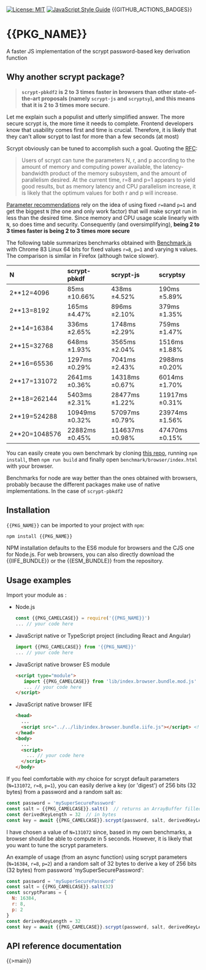 [![License: MIT](https://img.shields.io/badge/License-MIT-yellow.svg)](https://opensource.org/licenses/MIT)
[![JavaScript Style Guide](https://img.shields.io/badge/code_style-standard-brightgreen.svg)](https://standardjs.com)
{{GITHUB_ACTIONS_BADGES}}

# {{PKG_NAME}}

A faster JS implementation of the scrypt password-based key derivation function

## Why another scrypt package?

> **`scrypt-pbkdf2` is 2 to 3 times faster in browsers than other state-of-the-art proposals (namely `scrypt-js` and `scryptsy`), and this means that it is 2 to 3 times more secure**.

Let me explain such a populist and utterly simplified answer.
The more secure scrypt is, the more time it needs to complete. Frontend developers know that usability comes first and time is crucial. Therefore, it is likely that they can't allow scrypt to last for more than a few seconds (at most)

Scrypt obviously can be tuned to accomplish such a goal. Quoting the [RFC](https://tools.ietf.org/html/rfc7914#section-2):

> Users of scrypt can tune the parameters N, r, and p according to the amount of memory and computing power available, the latency-bandwidth product of the memory subsystem, and the amount of parallelism desired.  At the current time, r=8 and p=1 appears to yield good results, but as memory latency and CPU parallelism increase, it is likely that the optimum values for both r and p will increase.

[Parameter recommendations](https://blog.filippo.io/the-scrypt-parameters/) rely on the idea of using fixed `r=8`and `p=1` and get the biggest `N` (the one and only work factor) that will make scrypt run in less than the desired time. Since memory and CPU usage scale linearly with `N`, so does time and security. Consequently (and oversimplifying), **being 2 to 3 times faster is being 2 to 3 times more secure**

The following table summarizes benchmarks obtained with [Benchmark.js](https://benchmarkjs.com/) with Chrome 83 Linux 64 bits for fixed values `r=8`, `p=1` and varying `N` values. The comparison is similar in Firefox (although twice slower).

| N              | scrypt-pbkdf   | scrypt-js        | scryptsy         |
| :--------------| :--------------| :----------------| :----------------|
| 2**12=4096     | 85ms ±10.66%   | 438ms ±4.52%     | 190ms ±5.89%     |
| 2**13=8192     | 165ms ±4.47%   | 896ms ±2.10%     | 379ms ±1.35%     |
| 2**14=16384    | 336ms ±2.65%   | 1748ms ±2.29%    | 759ms ±1.47%     |
| 2**15=32768    | 648ms ±1.93%   | 3565ms ±2.04%    | 1516ms ±1.88%    |
| 2**16=65536    | 1297ms ±0.29%  | 7041ms ±2.43%    | 2988ms ±0.20%    |
| 2**17=131072   | 2641ms ±0.36%  | 14318ms ±0.67%   | 6014ms ±1.70%    |
| 2**18=262144   | 5403ms ±2.31%  | 28477ms ±1.22%   | 11917ms ±0.31%   |
| 2**19=524288   | 10949ms ±0.32% | 57097ms ±0.79%   | 23974ms ±1.56%   |
| 2**20=1048576  | 22882ms ±0.45% | 114637ms ±0.98%  | 47470ms ±0.15%   |

You can easily create you own benchmark by cloning [this repo](https://github.com/juanelas/scrypt-pbkdf), running `npm install`, then `npm run build` and finally open `benchmark/browser/index.html` with your browser.

Benchmarks for node are way better than the ones obtained with browsers, probably because the different packages make use of native implementations. In the case of `scrypt-pbkdf2`

## Installation

`{{PKG_NAME}}` can be imported to your project with `npm`:

```bash
npm install {{PKG_NAME}}
```

NPM installation defaults to the ES6 module for browsers and the CJS one for Node.js. For web browsers, you can also directly download the {{IIFE_BUNDLE}} or the {{ESM_BUNDLE}} from the repository.

## Usage examples

Import your module as :

 - Node.js
   ```javascript
   const {{PKG_CAMELCASE}} = require('{{PKG_NAME}}')
   ... // your code here
   ```
 - JavaScript native or TypeScript project (including React and Angular)
   ```javascript
   import {{PKG_CAMELCASE}} from '{{PKG_NAME}}'
   ... // your code here
   ```
 - JavaScript native browser ES module
   ```html
   <script type="module">
      import {{PKG_CAMELCASE}} from 'lib/index.browser.bundle.mod.js'  // Use your actual path to the broser mod bundle
      ... // your code here
   </script>
   ```
 - JavaScript native browser IIFE
   ```html
   <head>
     ...
     <script src="../../lib/index.browser.bundle.iife.js"></script> <!-- Use your actual path to the browser bundle -->
   </head>
   <body>
     ...
     <script>
       ... // your code here
     </script>
   </body>
   ```

If you feel comfortable with *my* choice for scrypt default parameters (`N=131072`, `r=8`, `p=1`), you can easily derive a key (or 'digest') of 256 bits (32 bytes) from a password and a random salt as:

```javascript
const password = 'mySuperSecurePassword'
const salt = {{PKG_CAMELCASE}}.salt()  // returns an ArrayBuffer filled with 16 random bytes
const derivedKeyLength = 32  // in bytes
const key = await {{PKG_CAMELCASE}}.scrypt(password, salt, derivedKeyLength)  // key is an ArrayBuffer
```

I have chosen a value of `N=131072` since, based in my own benchmarks, a browser should be able to compute in 5 seconds. However, it is likely that you want to tune the scrypt parameters.

An example of usage (from an async function) using scrypt parameters (`N=16384`, `r=8`, `p=2`) and a random salt of 32 bytes to derive a key of 256 bits (32 bytes) from password 'mySuperSecurePassword':

```javascript
const password = 'mySuperSecurePassword'
const salt = {{PKG_CAMELCASE}}.salt(32)
const scryptParams = {
  N: 16384,
  r: 8,
  p: 2
}
const derivedKeyLength = 32
const key = await {{PKG_CAMELCASE}}.scrypt(password, salt, derivedKeyLength, scryptParams)
```

## API reference documentation

{{>main}}
